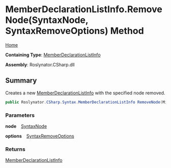 # MemberDeclarationListInfo\.RemoveNode\(SyntaxNode, SyntaxRemoveOptions\) Method

[Home](../../../../../README.md)

**Containing Type**: [MemberDeclarationListInfo](../README.md)

**Assembly**: Roslynator\.CSharp\.dll

## Summary

Creates a new [MemberDeclarationListInfo](../README.md) with the specified node removed\.

```csharp
public Roslynator.CSharp.Syntax.MemberDeclarationListInfo RemoveNode(Microsoft.CodeAnalysis.SyntaxNode node, Microsoft.CodeAnalysis.SyntaxRemoveOptions options)
```

### Parameters

**node** &ensp; [SyntaxNode](https://docs.microsoft.com/en-us/dotnet/api/microsoft.codeanalysis.syntaxnode)

**options** &ensp; [SyntaxRemoveOptions](https://docs.microsoft.com/en-us/dotnet/api/microsoft.codeanalysis.syntaxremoveoptions)

### Returns

[MemberDeclarationListInfo](../README.md)

